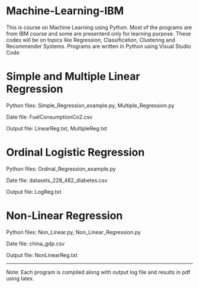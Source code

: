 #                                                                 Machine-Learning-IBM
This is course on Machine Learning using Python. Most of the programs are from IBM course and some are presenterd only for learning purpose. These codes will be on topics like Regression, Classification, Clustering and Recommender Systems. Programs are written in Python using Visual Studio Code

# Simple and Multiple Linear Regression

Python files: Simple_Regression_example.py, Multiple_Regression.py

Date file: FuelConsumptionCo2.csv

Output file: LinearReg.txt, MultipleReg.txt

# Ordinal Logistic Regression

Python files: Ordinal_Regression_example.py

Date file: datasets_228_482_diabetes.csv

Output file: LogReg.txt

# Non-Linear Regression

Python files: Non_Linear.py, Non_Linear_Regression.py

Date file: china_gdp.csv

Output file: NonLinearReg.txt

------------------------------------------------------------------------------------------------
Note: Each program is compiled along with output log file and results in pdf using latex.
